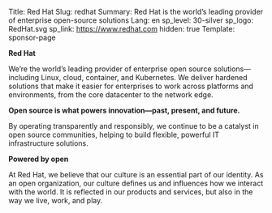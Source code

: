 Title: Red Hat
Slug: redhat
Summary: Red Hat is the world’s leading provider of enterprise open-source solutions
Lang: en
sp_level: 30-silver
sp_logo: RedHat.svg
sp_link: https://www.redhat.com
hidden: true
Template: sponsor-page

**Red Hat**

We’re the world’s leading provider of enterprise open source
solutions—including Linux, cloud, container, and Kubernetes. We
deliver hardened solutions that make it easier for enterprises to work
across platforms and environments, from the core datacenter to the
network edge.

**Open source is what powers innovation—past, present, and future.**

By operating transparently and responsibly, we continue to be a
catalyst in open source communities, helping to build flexible,
powerful IT infrastructure solutions.

**Powered by open**

At Red Hat, we believe that our culture is an essential part of our
identity. As an open organization, our culture defines us and
influences how we interact with the world. It is reflected in our
products and services, but also in the way we live, work, and play.
